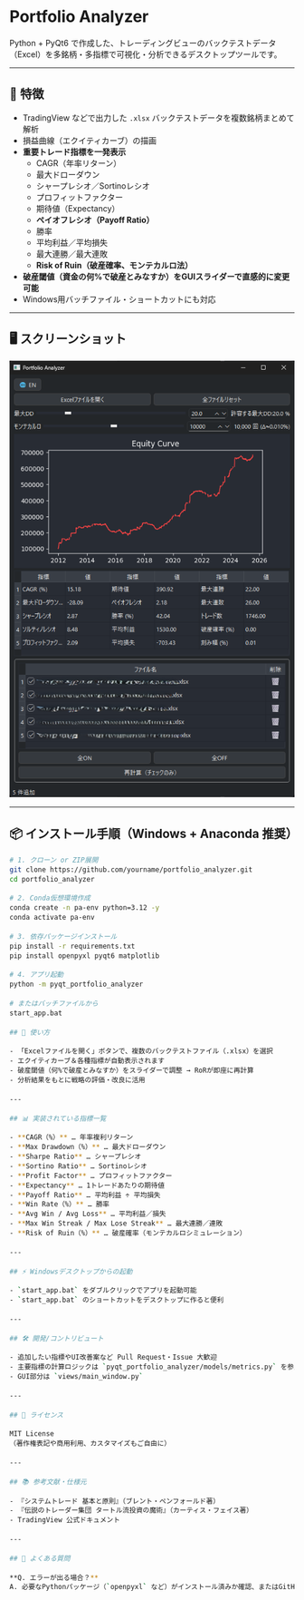# Portfolio Analyzer

Python + PyQt6 で作成した、トレーディングビューのバックテストデータ（Excel）を多銘柄・多指標で可視化・分析できるデスクトップツールです。

---

## 🚀 特徴

- TradingView などで出力した `.xlsx` バックテストデータを複数銘柄まとめて解析
- 損益曲線（エクイティカーブ）の描画
- **重要トレード指標を一発表示**
  - CAGR（年率リターン）
  - 最大ドローダウン
  - シャープレシオ／Sortinoレシオ
  - プロフィットファクター
  - 期待値（Expectancy）
  - **ペイオフレシオ（Payoff Ratio）**
  - 勝率
  - 平均利益／平均損失
  - 最大連勝／最大連敗
  - **Risk of Ruin（破産確率、モンテカルロ法）**
- **破産閾値（資金の何%で破産とみなすか）をGUIスライダーで直感的に変更可能**
- Windows用バッチファイル・ショートカットにも対応

---

## 🖥️ スクリーンショット

![スクリーンショット例](./docs/screenshot.png)  

---

## 📦 インストール手順（Windows + Anaconda 推奨）

```bash
# 1. クローン or ZIP展開
git clone https://github.com/yourname/portfolio_analyzer.git
cd portfolio_analyzer

# 2. Conda仮想環境作成
conda create -n pa-env python=3.12 -y
conda activate pa-env

# 3. 依存パッケージインストール
pip install -r requirements.txt
pip install openpyxl pyqt6 matplotlib

# 4. アプリ起動
python -m pyqt_portfolio_analyzer

# またはバッチファイルから
start_app.bat

## 📝 使い方

- 「Excelファイルを開く」ボタンで、複数のバックテストファイル（.xlsx）を選択
- エクイティカーブ＆各種指標が自動表示されます
- 破産閾値（何%で破産とみなすか）をスライダーで調整 → RoRが即座に再計算
- 分析結果をもとに戦略の評価・改良に活用

---

## 📊 実装されている指標一覧

- **CAGR（%）** … 年率複利リターン
- **Max Drawdown（%）** … 最大ドローダウン
- **Sharpe Ratio** … シャープレシオ
- **Sortino Ratio** … Sortinoレシオ
- **Profit Factor** … プロフィットファクター
- **Expectancy** … 1トレードあたりの期待値
- **Payoff Ratio** … 平均利益 ÷ 平均損失
- **Win Rate（%）** … 勝率
- **Avg Win / Avg Loss** … 平均利益／損失
- **Max Win Streak / Max Lose Streak** … 最大連勝／連敗
- **Risk of Ruin（%）** … 破産確率（モンテカルロシミュレーション）

---

## ⚡ Windowsデスクトップからの起動

- `start_app.bat` をダブルクリックでアプリを起動可能
- `start_app.bat` のショートカットをデスクトップに作ると便利

---

## 🛠️ 開発/コントリビュート

- 追加したい指標やUI改善案など Pull Request・Issue 大歓迎
- 主要指標の計算ロジックは `pyqt_portfolio_analyzer/models/metrics.py` を参照
- GUI部分は `views/main_window.py`

---

## 📝 ライセンス

MIT License  
（著作権表記や商用利用、カスタマイズもご自由に）

---

## 📚 参考文献・仕様元

- 『システムトレード 基本と原則』（ブレント・ペンフォールド著）
- 『伝説のトレーダー集団 タートル流投資の魔術』（カーティス・フェイス著）
- TradingView 公式ドキュメント

---

## 🙋 よくある質問

**Q. エラーが出る場合？**  
A. 必要なPythonパッケージ（`openpyxl` など）がインストール済みか確認、またはGitHub Issueでご質問ください。
